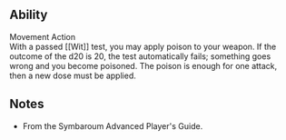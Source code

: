## Ability
Movement Action<br>With a passed [[Wit]] test, you may apply poison to your weapon. If the outcome of the d20 is 20, the test automatically fails; something goes wrong and you become poisoned. The poison is enough for one attack, then a new dose must be applied.
## Notes
* From the Symbaroum Advanced Player's Guide.